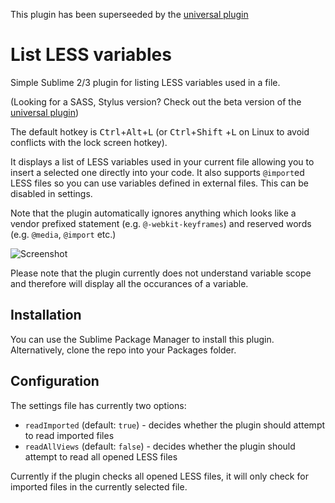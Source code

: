 This plugin has been superseeded by the [universal plugin](https://github.com/MaciekBaron/sublime-list-stylesheet-vars)

List LESS variables
======================

Simple Sublime 2/3 plugin for listing LESS variables used in a file.

(Looking for a SASS, Stylus version? Check out the beta version of the [universal plugin](https://github.com/MaciekBaron/sublime-list-stylesheet-vars))

The default hotkey is <kbd>Ctrl</kbd>+<kbd>Alt</kbd>+<kbd>L</kbd> (or <kbd>Ctrl</kbd>+<kbd>Shift</kbd>
+<kbd>L</kbd> on Linux to avoid conflicts with the lock screen hotkey).

It displays a list of LESS variables used in your current file allowing you to insert a selected one 
directly into your code. It also supports `@import`ed LESS files so you can use variables defined in 
external files. This can be disabled in settings.

Note that the plugin automatically ignores anything which looks like a vendor prefixed statement (e.g. 
`@-webkit-keyframes`) and reserved words (e.g. `@media`, `@import` etc.)

![Screenshot](http://i41.tinypic.com/eajivq.png)

Please note that the plugin currently does not understand variable scope and therefore will display all 
the occurances of a variable.

Installation
------------
You can use the Sublime Package Manager to install this plugin. Alternatively, clone the repo into your 
Packages folder.

Configuration
-------------
The settings file has currently two options:

 - `readImported` (default: `true`) - decides whether the plugin should attempt to read imported files
 - `readAllViews` (default: `false`) - decides whether the plugin should attempt to read all opened LESS 
files

Currently if the plugin checks all opened LESS files, it will only check for imported files in the currently 
selected file.
